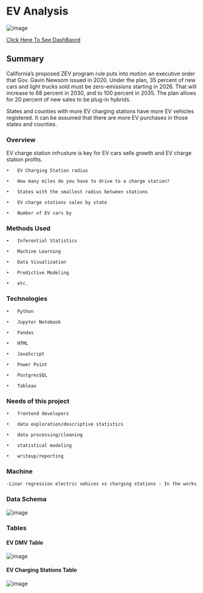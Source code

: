 # EV Analysis

![image](https://user-images.githubusercontent.com/96215773/172335857-bb1d9968-e0bd-4dda-9041-7a605870bf14.png)

[Click Here To See DashBaord](https://public.tableau.com/shared/9FPZ8QC7M?:display_count=n&:origin=viz_share_link)

## Summary
  California’s proposed ZEV program rule puts into motion an executive order that Gov. Gavin Newsom issued in 2020. Under the plan, 35 percent of new cars and light trucks sold      must be zero-emissions starting in 2026. That will increase to 68 percent in 2030, and to 100 percent in 2035. The plan allows for 20 percent of new sales to be    plug-in hybrids.

  States and counties with more EV charging stations have more EV vehicles registered. It can be assumed that there are more EV purchases in those states and counties.
  
### Overview
  
  EV charge station infrusture is key for EV cars sells growth and EV charge station profits.
  
    •	EV Charging Station radius

    •	How many miles do you have to drive to a charge station?

    •	States with the smallest radius between stations

    •	EV charge stations sales by state

    •	Number of EV cars by
   
### Methods Used

    •	Inferential Statistics

    •	Machine Learning

    •	Data Visualization

    •	Predictive Modeling

    •	etc.

### Technologies

    •	Python

    •	Jupyter Notebook

    •	Pandas

    •	HTML

    •	JavaScript

    •	Power Point

    •	PostgresSQL

    •	Tableau

   
 ### Needs of this project
 
    •	frontend developers

    •	data exploration/descriptive statistics

    •	data processing/cleaning

    •	statistical modeling

    •	writeup/reporting
    
### Machine
  
    -Linar regression electric vehices vs charging stations - In the works

### Data Schema
 
  ![image](https://user-images.githubusercontent.com/96215773/170896938-7f493290-acdb-4bb0-9956-c2412409db0d.png)

### Tables

#### EV DMV Table

  ![image](https://user-images.githubusercontent.com/96215773/170397024-e1fc6417-d14a-4275-a98f-99023b21b41a.png)

#### EV Charging Stations Table

  ![image](https://user-images.githubusercontent.com/96215773/170398451-6b0ba983-3c52-4d9d-b17d-e9985fdf0954.png)


